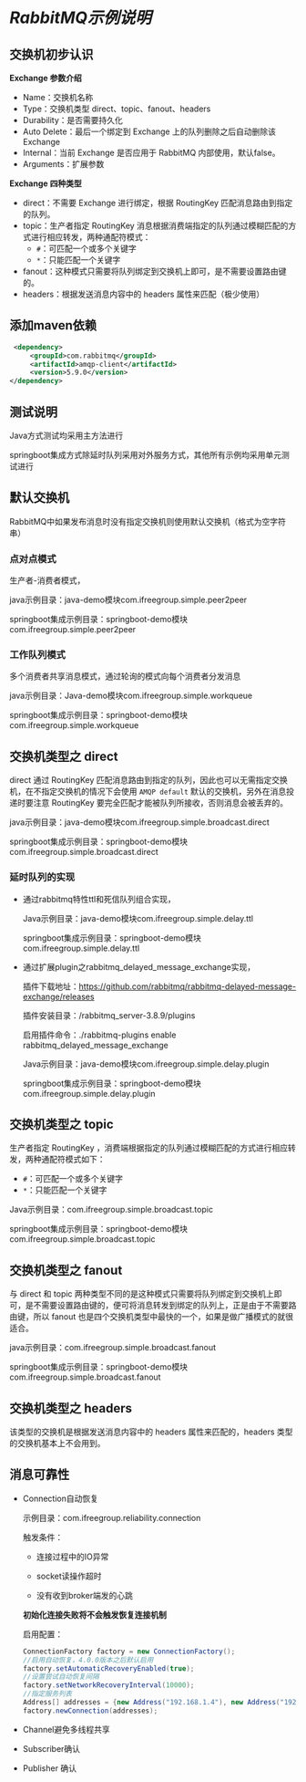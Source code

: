 # *RabbitMQ示例说明*

## 交换机初步认识

**Exchange 参数介绍**

- Name：交换机名称
- Type：交换机类型 direct、topic、fanout、headers
- Durability：是否需要持久化
- Auto Delete：最后一个绑定到 Exchange 上的队列删除之后自动删除该 Exchange
- Internal：当前 Exchange 是否应用于 RabbitMQ 内部使用，默认false。
- Arguments：扩展参数

**Exchange 四种类型**

- direct：不需要 Exchange 进行绑定，根据 RoutingKey 匹配消息路由到指定的队列。
- topic：生产者指定 RoutingKey 消息根据消费端指定的队列通过模糊匹配的方式进行相应转发，两种通配符模式：
  - `#`：可匹配一个或多个关键字
  - `*`：只能匹配一个关键字
- fanout：这种模式只需要将队列绑定到交换机上即可，是不需要设置路由键的。
- headers：根据发送消息内容中的 headers 属性来匹配（极少使用）

## 添加maven依赖

```xml
 <dependency>
     <groupId>com.rabbitmq</groupId>
     <artifactId>amqp-client</artifactId>
     <version>5.9.0</version>
</dependency>
```

## 测试说明

Java方式测试均采用主方法进行

springboot集成方式除延时队列采用对外服务方式，其他所有示例均采用单元测试进行

## 默认交换机

RabbitMQ中如果发布消息时没有指定交换机则使用默认交换机（格式为空字符串）

### 点对点模式

生产者-消费者模式，

java示例目录：java-demo模块com.ifreegroup.simple.peer2peer

springboot集成示例目录：springboot-demo模块com.ifreegroup.simple.peer2peer

### 工作队列模式

多个消费者共享消息模式，通过轮询的模式向每个消费者分发消息

java示例目录：Java-demo模块com.ifreegroup.simple.workqueue

springboot集成示例目录：springboot-demo模块com.ifreegroup.simple.workqueue

## 交换机类型之 direct

 direct 通过 RoutingKey 匹配消息路由到指定的队列，因此也可以无需指定交换机，在不指定交换机的情况下会使用 `AMQP default` 默认的交换机，另外在消息投递时要注意 RoutingKey 要完全匹配才能被队列所接收，否则消息会被丢弃的。 

java示例目录：java-demo模块com.ifreegroup.simple.broadcast.direct

springboot集成示例目录：springboot-demo模块com.ifreegroup.simple.broadcast.direct

### 延时队列的实现

- 通过rabbitmq特性ttl和死信队列组合实现，

  Java示例目录：java-demo模块com.ifreegroup.simple.delay.ttl

  springboot集成示例目录：springboot-demo模块com.ifreegroup.simple.delay.ttl

- 通过扩展plugin之rabbitmq_delayed_message_exchange实现，

  插件下载地址：https://github.com/rabbitmq/rabbitmq-delayed-message-exchange/releases

  插件安装目录：/rabbitmq_server-3.8.9/plugins

  启用插件命令：./rabbitmq-plugins  enable rabbitmq_delayed_message_exchange

  Java示例目录：java-demo模块com.ifreegroup.simple.delay.plugin
  
  springboot集成示例目录：springboot-demo模块com.ifreegroup.simple.delay.plugin

## 交换机类型之 topic

生产者指定 RoutingKey ，消费端根据指定的队列通过模糊匹配的方式进行相应转发，两种通配符模式如下：

- `#`：可匹配一个或多个关键字
- `*`：只能匹配一个关键字

Java示例目录：com.ifreegroup.simple.broadcast.topic

springboot集成示例目录：springboot-demo模块com.ifreegroup.simple.broadcast.topic

## 交换机类型之 fanout

与 direct 和 topic 两种类型不同的是这种模式只需要将队列绑定到交换机上即可，是不需要设置路由键的，便可将消息转发到绑定的队列上，正是由于不需要路由键，所以 fanout 也是四个交换机类型中最快的一个，如果是做广播模式的就很适合。

java示例目录：com.ifreegroup.simple.broadcast.fanout

springboot集成示例目录：springboot-demo模块com.ifreegroup.simple.broadcast.fanout

## 交换机类型之 headers

该类型的交换机是根据发送消息内容中的 headers 属性来匹配的，headers 类型的交换机基本上不会用到。



## 消息可靠性

- Connection自动恢复

  示例目录：com.ifreegroup.reliability.connection

  触发条件：

  - 连接过程中的IO异常

  - socket读操作超时

  - 没有收到broker端发的心跳

  **初始化连接失败将不会触发恢复连接机制**

  启用配置：

  ```java
  ConnectionFactory factory = new ConnectionFactory();
  //启用自动恢复，4.0.0版本之后默认启用
  factory.setAutomaticRecoveryEnabled(true);
  //设置尝试自动恢复间隔
  factory.setNetworkRecoveryInterval(10000);
  //指定服务列表
  Address[] addresses = {new Address("192.168.1.4"), new Address("192.168.1.5")};
  factory.newConnection(addresses);
  ```

- Channel避免多线程共享

- Subscriber确认
- Publisher 确认
